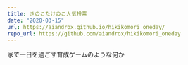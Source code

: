 ```yaml
---
title: きのこたけのこ人気投票
date: "2020-03-15"
url: https://aiandrox.github.io/hikikomori_oneday/
repo_url: https://github.com/aiandrox/hikikomori_oneday
---
```


家で一日を過ごす育成ゲームのような何か
